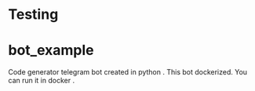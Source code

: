 # Testing
# bot_example 


Code generator telegram bot created in python .
This bot dockerized. You can run it in docker .
